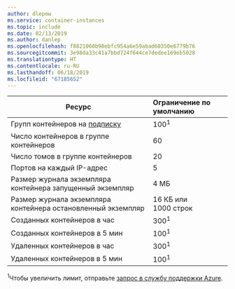 ```yaml
---
author: dlepow
ms.service: container-instances
ms.topic: include
ms.date: 02/13/2019
ms.author: danlep
ms.openlocfilehash: f8821060b98ebfc954a6e59abad60350e6779b76
ms.sourcegitcommit: 3e98da33c41a7bbd724f644ce7dedee169eb5028
ms.translationtype: HT
ms.contentlocale: ru-RU
ms.lasthandoff: 06/18/2019
ms.locfileid: "67185652"
---
```

| Ресурс | Ограничение по умолчанию |
| --- | :--- |
| Групп контейнеров на [подписку](../articles/billing-buy-sign-up-azure-subscription.md) | 100<sup>1</sup> |
| Число контейнеров в группе контейнеров | 60 |
| Число томов в группе контейнеров | 20 |
| Портов на каждый IP-адрес | 5 |
| Размер журнала экземпляра контейнера запущенный экземпляр | 4 МБ |
| Размер журнала экземпляра контейнера остановленный экземпляр | 16 КБ или 1000 строк |
| Созданных контейнеров в час |300<sup>1</sup> |
| Созданных контейнеров в 5 мин | 100<sup>1</sup> |
| Удаленных контейнеров в час | 300<sup>1</sup> |
| Удаленных контейнеров в 5 мин | 100<sup>1</sup> |


<sup>1</sup>Чтобы увеличить лимит, отправьте [запрос в службу поддержки Azure][azure-support].<br />

<!-- LINKS - External -->
[azure-support]: https://ms.portal.azure.com/#blade/Microsoft_Azure_Support/HelpAndSupportBlade/newsupportrequest
